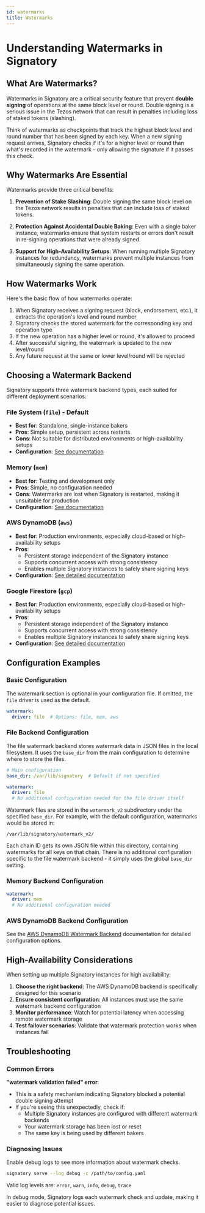 ```yaml
---
id: watermarks
title: Watermarks
---
```


# Understanding Watermarks in Signatory

## What Are Watermarks?

Watermarks in Signatory are a critical security feature that prevent **double signing** of operations at the same block level or round. Double signing is a serious issue in the Tezos network that can result in penalties including loss of staked tokens (slashing).

Think of watermarks as checkpoints that track the highest block level and round number that has been signed by each key. When a new signing request arrives, Signatory checks if it's for a higher level or round than what's recorded in the watermark - only allowing the signature if it passes this check.

## Why Watermarks Are Essential

Watermarks provide three critical benefits:

1. **Prevention of Stake Slashing**: Double signing the same block level on the Tezos network results in penalties that can include loss of staked tokens.

2. **Protection Against Accidental Double Baking**: Even with a single baker instance, watermarks ensure that system restarts or errors don't result in re-signing operations that were already signed.

3. **Support for High-Availability Setups**: When running multiple Signatory instances for redundancy, watermarks prevent multiple instances from simultaneously signing the same operation.

## How Watermarks Work

Here's the basic flow of how watermarks operate:

1. When Signatory receives a signing request (block, endorsement, etc.), it extracts the operation's level and round number
2. Signatory checks the stored watermark for the corresponding key and operation type
3. If the new operation has a higher level or round, it's allowed to proceed
4. After successful signing, the watermark is updated to the new level/round
5. Any future request at the same or lower level/round will be rejected

## Choosing a Watermark Backend

Signatory supports three watermark backend types, each suited for different deployment scenarios:

### File System (`file`) - Default
- **Best for**: Standalone, single-instance bakers
- **Pros**: Simple setup, persistent across restarts
- **Cons**: Not suitable for distributed environments or high-availability setups
- **Configuration**: [See documentation](#file-backend-configuration)

### Memory (`mem`)
- **Best for**: Testing and development only
- **Pros**: Simple, no configuration needed
- **Cons**: Watermarks are lost when Signatory is restarted, making it unsuitable for production
- **Configuration**: [See documentation](#memory-backend-configuration)

### AWS DynamoDB (`aws`)
- **Best for**: Production environments, especially cloud-based or high-availability setups
- **Pros**: 
  - Persistent storage independent of the Signatory instance
  - Supports concurrent access with strong consistency
  - Enables multiple Signatory instances to safely share signing keys
- **Configuration**: [See detailed documentation](aws_dynamodb.md)

### Google Firestore (`gcp`)
- **Best for**: Production environments, especially cloud-based or high-availability setups
- **Pros**: 
  - Persistent storage independent of the Signatory instance
  - Supports concurrent access with strong consistency
  - Enables multiple Signatory instances to safely share signing keys
- **Configuration**: [See detailed documentation](gcp_firestore.md)

## Configuration Examples

### Basic Configuration

The watermark section is optional in your configuration file. If omitted, the `file` driver is used as the default.

```yaml
watermark:
  driver: file  # Options: file, mem, aws
```

### File Backend Configuration

The file watermark backend stores watermark data in JSON files in the local filesystem. It uses the `base_dir` from the main configuration to determine where to store the files.

```yaml
# Main configuration
base_dir: /var/lib/signatory  # Default if not specified

watermark:
  driver: file
  # No additional configuration needed for the file driver itself
```

Watermark files are stored in the `watermark_v2` subdirectory under the specified `base_dir`. For example, with the default configuration, watermarks would be stored in:

```
/var/lib/signatory/watermark_v2/
```

Each chain ID gets its own JSON file within this directory, containing watermarks for all keys on that chain. There is no additional configuration specific to the file watermark backend - it simply uses the global `base_dir` setting.

### Memory Backend Configuration

```yaml
watermark:
  driver: mem
  # No additional configuration needed
```

### AWS DynamoDB Backend Configuration

See the [AWS DynamoDB Watermark Backend](aws_dynamodb.md) documentation for detailed configuration options.

## High-Availability Considerations

When setting up multiple Signatory instances for high availability:

1. **Choose the right backend**: The AWS DynamoDB backend is specifically designed for this scenario
2. **Ensure consistent configuration**: All instances must use the same watermark backend configuration
3. **Monitor performance**: Watch for potential latency when accessing remote watermark storage
4. **Test failover scenarios**: Validate that watermark protection works when instances fail

## Troubleshooting

### Common Errors

**"watermark validation failed" error**:
- This is a safety mechanism indicating Signatory blocked a potential double signing attempt
- If you're seeing this unexpectedly, check if:
  - Multiple Signatory instances are configured with different watermark backends
  - Your watermark storage has been lost or reset
  - The same key is being used by different bakers

### Diagnosing Issues

Enable debug logs to see more information about watermark checks.

```bash
signatory serve --log debug -c /path/to/config.yaml
```

Valid log levels are: `error`, `warn`, `info`, `debug`, `trace`

In debug mode, Signatory logs each watermark check and update, making it easier to diagnose potential issues. 